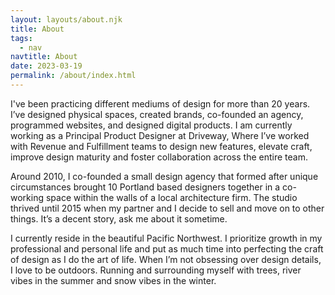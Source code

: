 ```yaml
---
layout: layouts/about.njk
title: About
tags:
  - nav
navtitle: About
date: 2023-03-19
permalink: /about/index.html
---
```


I've been practicing different mediums of design for more than 20 years. I’ve designed physical spaces, created brands, co-founded an agency, programmed websites, and designed digital products. I am currently working as a Principal Product Designer at Driveway, Where I’ve worked with Revenue and Fulfillment teams to design new features, elevate craft, improve design maturity and foster collaboration across the entire team. 

Around 2010, I co-founded a small design agency that formed after unique circumstances brought 10 Portland based designers together in a co-working space within the walls of a local architecture firm.  The studio thrived until 2015 when my partner and I decide to sell and move on to other things.  It’s a decent story, ask me about it sometime. 

I currently reside in the beautiful Pacific Northwest. 
I prioritize growth in my professional and personal life and put as much time into perfecting the craft of design as I do the art of life. When I’m not obsessing over design details, I love to be outdoors. Running and surrounding myself with trees, river vibes in the summer and snow vibes in the winter. 
